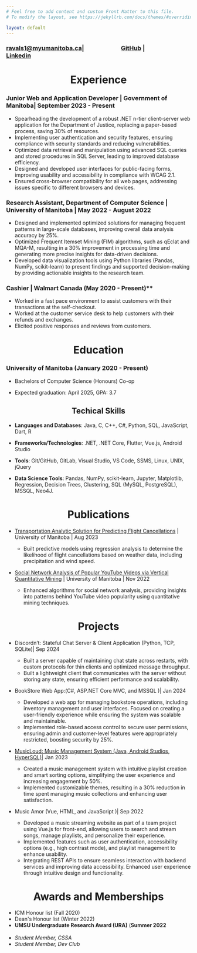 ```yaml
---
# Feel free to add content and custom Front Matter to this file.
# To modify the layout, see https://jekyllrb.com/docs/themes/#overriding-theme-defaults

layout: default
---
```

<!--# **<center>Sanskar Raval </center>**-->

###  [ravals1@myumanitoba.ca](mailto:ravals1@myumanitoba.ca)| &nbsp;&nbsp;&nbsp;&nbsp;&nbsp;&nbsp;&nbsp;&nbsp;&nbsp;&nbsp;&nbsp;&nbsp;&nbsp;&nbsp;&nbsp;&nbsp;&nbsp;&nbsp;&nbsp;&nbsp;&nbsp;&nbsp;&nbsp;&nbsp; [GitHub](https://github.com/sanksarraval) |&nbsp;&nbsp;&nbsp;&nbsp;&nbsp;&nbsp;&nbsp;&nbsp;&nbsp;&nbsp;&nbsp;&nbsp;&nbsp;&nbsp;&nbsp;&nbsp;&nbsp;&nbsp;&nbsp;&nbsp;&nbsp;&nbsp;&nbsp;&nbsp; [Linkedin](https://www.linkedin.com/in/sanskar-raval) 

# **<center>Experience</center>**

### Junior Web and Application Developer | Government of Manitoba| September 2023 - Present 

  - Spearheading the development of a robust .NET n-tier client-server web application for the Department of Justice, replacing a paper-based process, saving 30% of resources.
  - Implementing user authentication and security features, ensuring compliance with security standards and reducing vulnerabilities.
  - Optimized data retrieval and manipulation using advanced SQL queries and stored procedures in SQL Server, leading to improved database efficiency.
  - Designed and developed user interfaces for public-facing forms, improving usability and accessibility in compliance with WCAG 2.1.
  - Ensured cross-browser compatibility for all web pages, addressing issues specific to different browsers and devices.
  <!-- - Developing a robust user authentication and authorization features, enhancing the application’s security framework. -->
   

### Research Assistant, Department of Computer Science | University of Manitoba | May 2022 - August 2022

  - Designed and implemented optimized solutions for managing frequent patterns in large-scale databases, improving overall data analysis accuracy by 25%.
  - Optimized Frequent Itemset Mining (FIM) algorithms, such as qEclat and MQA-M, resulting in a 30% improvement in processing time and generating more precise insights for data-driven decisions.
  - Developed data visualization tools using Python libraries (Pandas, NumPy, scikit-learn) to present findings and supported decision-making by providing actionable insights to the research team.

### Cashier | Walmart Canada (May 2020 - Present)**

  - Worked in a fast pace environment to assist customers with their transactions at the self-checkout.
  - Worked at the customer service desk to help customers with their refunds and exchanges.
  - Elicited positive responses and reviews from customers.

# **<center>Education </center>**

  

### University of Manitoba (January 2020 - Present)

-  Bachelors of Computer Science (Honours) Co-op

- Expected graduation: April 2025, GPA: 3.7

## <center>Techical Skills</center>

-  **Languages and Databases**: Java, C, C++, C#, Python, SQL, JavaScript, Dart, R

-  **Frameworks/Technologies**: .NET, .NET Core, Flutter, Vue.js, Android Studio

-  **Tools**: Git/GitHub, GitLab, Visual Studio, VS Code, SSMS, Linux, UNIX, jQuery

-  **Data Science Tools**: Pandas, NumPy, scikit-learn, Jupyter, Matplotlib, Regression, Decision Trees, Clustering, SQL (MySQL, PostgreSQL), MSSQL, Neo4J. 


# **<center> Publications </center>**

- [Transportation Analytic Solution for Predicting Flight Cancellations](https://ieeexplore.ieee.org/document/10229353) | University of Manitoba | Aug 2023
  - Built predictive models using regression analysis to determine the likelihood of flight cancellations based on weather data, including precipitation and wind speed.
 
- [Social Network Analysis of Popular YouTube Videos via Vertical Quantitative Mining](https://ieeexplore.ieee.org/document/10068640) | University of Manitoba | Nov 2022
  - Enhanced algorithms for social network analysis, providing insights into patterns behind YouTube video popularity using quantitative mining techniques.

# **<center>Projects</center>**

- Discordn’t: Stateful Chat Server & Client Application (Python, TCP, SQLite)| Sep 2024
  -  Built a server capable of maintaining chat state across restarts, with custom protocols for thin clients and optimized message throughput.
  -  Built a lightweight client that communicates with the server without storing any state, ensuring efficient performance and scalability.

- BookStore Web App:(C#, ASP.NET Core MVC, and MSSQL )| Jan 2024
  - Developed a web app for managing bookstore operations, including inventory management and user interfaces. Focused on creating a user-friendly experience while ensuring the system was scalable and maintainable.
  - Implemented role-based access control to secure user permissions, ensuring admin and customer-level features were appropriately restricted, boosting security by 25%.

- [MusicLoud: Music Management System (Java, Android Studios, HyperSQL)](https://github.com/sanksarraval/MusicLoud)| Jan 2023
  - Created a music management system with intuitive playlist creation and smart sorting options, simplifying the user experience and increasing engagement by 50%.
  - Implemented customizable themes, resulting in a 30% reduction in time spent managing music collections and enhancing user satisfaction.

- Music Amor (Vue, HTML, and JavaScript )| Sep 2022
  - Developed a music streaming website as part of a team project using Vue.js for front-end, allowing users to search and stream songs, manage playlists, and personalize their experience.
  - Implemented features such as user authentication, accessibility options (e.g., high contrast mode), and playlist management to enhance usability.
  - Integrating REST APIs to ensure seamless interaction with backend services and improving data accessibility. Enhanced user experience through intuitive design and functionality.
 
<!--
- Conway's Game of Life:(C / _Course Assignment_)

	- Independently created a zero-player game for the course assignment, in which the current state of the board completely determines each step.
	- It is played on an infinite 2D grid of square cells. At any time, each cell is either populated or unpopulated.
	- The project is based on the idea that a population requires a certain size to thrive, and can expand if they are large enough, but cannot become so dense that they overtax its local resources.

-->
# **<center>Awards and Memberships</center>**

- ICM Honour list (Fall 2020)
- Dean's Honour list (Winter 2022)
-  **UMSU Undergraduate Research Award (URA)** (**Summer 2022**
<br/><br/>
-  _Student Member, CSSA_
-  _Student Member, Dev Club_



